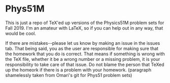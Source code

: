 # Phys51M
This is just a repo of TeX'ed up versions of the Physics51M problem sets for Fall 2019. 
I'm an amateur with LaTeX, so if you can help out in any way, that would be cool.

If there are mistakes--please let us know by making an issue in the issues tab. That being said, you as the user are responsible for making sure that the homework that you do is correct. That means if something is wrong with the TeX file, whether it be a wrong number or a missing problem, it is your responsibility to take care of that issue. Do not blame the person that TeXed up the homeork if there is a problem with your homework. (paragraph shamelessly taken from Omari's git for Phys51 problem sets)
